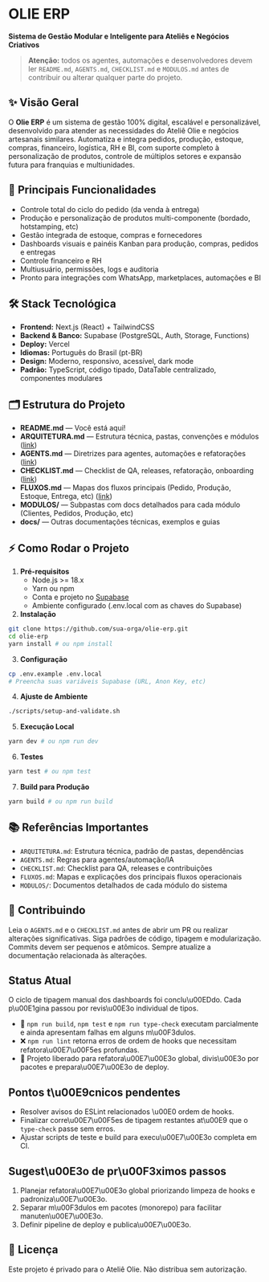 
# OLIE ERP
**Sistema de Gestão Modular e Inteligente para Ateliês e Negócios Criativos**

> **Atenção:** todos os agentes, automações e desenvolvedores devem ler `README.md`, `AGENTS.md`, `CHECKLIST.md` e `MODULOS.md` antes de contribuir ou alterar qualquer parte do projeto.

## ✨ Visão Geral
O **Olie ERP** é um sistema de gestão 100% digital, escalável e personalizável, desenvolvido para atender as necessidades do Ateliê Olie e negócios artesanais similares. Automatiza e integra pedidos, produção, estoque, compras, financeiro, logística, RH e BI, com suporte completo à personalização de produtos, controle de múltiplos setores e expansão futura para franquias e multiunidades.

## 🚀 Principais Funcionalidades
- Controle total do ciclo do pedido (da venda à entrega)
- Produção e personalização de produtos multi-componente (bordado, hotstamping, etc)
- Gestão integrada de estoque, compras e fornecedores
- Dashboards visuais e painéis Kanban para produção, compras, pedidos e entregas
- Controle financeiro e RH
- Multiusuário, permissões, logs e auditoria
- Pronto para integrações com WhatsApp, marketplaces, automações e BI

## 🛠 Stack Tecnológica
- **Frontend:** Next.js (React) + TailwindCSS
- **Backend & Banco:** Supabase (PostgreSQL, Auth, Storage, Functions)
- **Deploy:** Vercel
- **Idiomas:** Português do Brasil (pt-BR)
- **Design:** Moderno, responsivo, acessível, dark mode
- **Padrão:** TypeScript, código tipado, DataTable centralizado, componentes modulares

## 🗂 Estrutura do Projeto
- **README.md** — Você está aqui!
- **ARQUITETURA.md** — Estrutura técnica, pastas, convenções e módulos ([link](./ARQUITETURA.md))
- **AGENTS.md** — Diretrizes para agentes, automações e refatorações ([link](./AGENTS.md))
- **CHECKLIST.md** — Checklist de QA, releases, refatoração, onboarding ([link](./CHECKLIST.md))
- **FLUXOS.md** — Mapas dos fluxos principais (Pedido, Produção, Estoque, Entrega, etc) ([link](./FLUXOS.md))
- **MODULOS/** — Subpastas com docs detalhados para cada módulo (Clientes, Pedidos, Produção, etc)
- **docs/** — Outras documentações técnicas, exemplos e guias

## ⚡ Como Rodar o Projeto
1. **Pré-requisitos**
   - Node.js >= 18.x
   - Yarn ou npm
   - Conta e projeto no [Supabase](https://supabase.com)
   - Ambiente configurado (.env.local com as chaves do Supabase)
2. **Instalação**
```bash
git clone https://github.com/sua-orga/olie-erp.git
cd olie-erp
yarn install # ou npm install
```
3. **Configuração**
```bash
cp .env.example .env.local
# Preencha suas variáveis Supabase (URL, Anon Key, etc)
```
4. **Ajuste de Ambiente**
```bash
./scripts/setup-and-validate.sh
```

5. **Execução Local**
```bash
yarn dev # ou npm run dev
```
6. **Testes**
```bash
yarn test # ou npm test
```
7. **Build para Produção**
```bash
yarn build # ou npm run build
```

## 📚 Referências Importantes
- `ARQUITETURA.md`: Estrutura técnica, padrão de pastas, dependências
- `AGENTS.md`: Regras para agentes/automação/IA
- `CHECKLIST.md`: Checklist para QA, releases e contribuições
- `FLUXOS.md`: Mapas e explicações dos principais fluxos operacionais
- `MODULOS/`: Documentos detalhados de cada módulo do sistema


## 📢 Contribuindo
Leia o `AGENTS.md` e o `CHECKLIST.md` antes de abrir um PR ou realizar alterações significativas.
Siga padrões de código, tipagem e modularização.
Commits devem ser pequenos e atômicos.
Sempre atualize a documentação relacionada às alterações.

## Status Atual

O ciclo de tipagem manual dos dashboards foi conclu\u00EDdo. Cada p\u00E1gina passou por revis\u00E3o individual de tipos.

- 🔧 `npm run build`, `npm test` e `npm run type-check` executam parcialmente e ainda apresentam falhas em alguns m\u00F3dulos.
- ❌ `npm run lint` retorna erros de ordem de hooks que necessitam refatora\u00E7\u00F5es profundas.
- 🚀 Projeto liberado para refatora\u00E7\u00E3o global, divis\u00E3o por pacotes e prepara\u00E7\u00E3o de deploy.

## Pontos t\u00E9cnicos pendentes

- Resolver avisos do ESLint relacionados \u00E0 ordem de hooks.
- Finalizar corre\u00E7\u00F5es de tipagem restantes at\u00E9 que o `type-check` passe sem erros.
- Ajustar scripts de teste e build para execu\u00E7\u00E3o completa em CI.

## Sugest\u00E3o de pr\u00F3ximos passos

1. Planejar refatora\u00E7\u00E3o global priorizando limpeza de hooks e padroniza\u00E7\u00E3o.
2. Separar m\u00F3dulos em pacotes (monorepo) para facilitar manuten\u00E7\u00E3o.
3. Definir pipeline de deploy e publica\u00E7\u00E3o.

## 📄 Licença
Este projeto é privado para o Ateliê Olie. Não distribua sem autorização.

